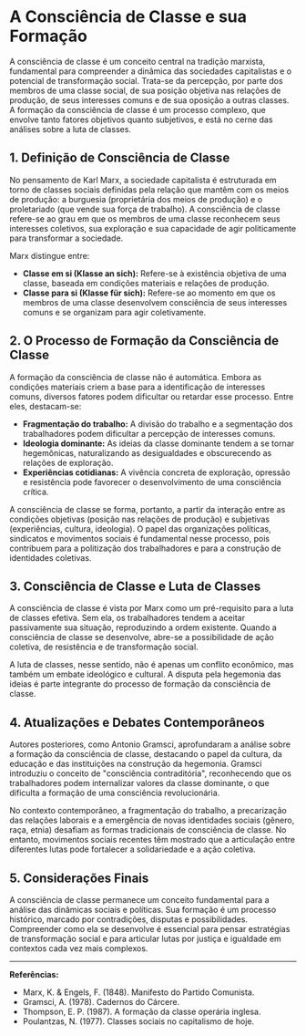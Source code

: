 # A Consciência de Classe e sua Formação

A consciência de classe é um conceito central na tradição marxista, fundamental para compreender a dinâmica das sociedades capitalistas e o potencial de transformação social. Trata-se da percepção, por parte dos membros de uma classe social, de sua posição objetiva nas relações de produção, de seus interesses comuns e de sua oposição a outras classes. A formação da consciência de classe é um processo complexo, que envolve tanto fatores objetivos quanto subjetivos, e está no cerne das análises sobre a luta de classes.

## 1. Definição de Consciência de Classe

No pensamento de Karl Marx, a sociedade capitalista é estruturada em torno de classes sociais definidas pela relação que mantêm com os meios de produção: a burguesia (proprietária dos meios de produção) e o proletariado (que vende sua força de trabalho). A consciência de classe refere-se ao grau em que os membros de uma classe reconhecem seus interesses coletivos, sua exploração e sua capacidade de agir politicamente para transformar a sociedade.

Marx distingue entre:

- **Classe em si (Klasse an sich):** Refere-se à existência objetiva de uma classe, baseada em condições materiais e relações de produção.
- **Classe para si (Klasse für sich):** Refere-se ao momento em que os membros de uma classe desenvolvem consciência de seus interesses comuns e se organizam para agir coletivamente.

## 2. O Processo de Formação da Consciência de Classe

A formação da consciência de classe não é automática. Embora as condições materiais criem a base para a identificação de interesses comuns, diversos fatores podem dificultar ou retardar esse processo. Entre eles, destacam-se:

- **Fragmentação do trabalho:** A divisão do trabalho e a segmentação dos trabalhadores podem dificultar a percepção de interesses comuns.
- **Ideologia dominante:** As ideias da classe dominante tendem a se tornar hegemônicas, naturalizando as desigualdades e obscurecendo as relações de exploração.
- **Experiências cotidianas:** A vivência concreta de exploração, opressão e resistência pode favorecer o desenvolvimento de uma consciência crítica.

A consciência de classe se forma, portanto, a partir da interação entre as condições objetivas (posição nas relações de produção) e subjetivas (experiências, cultura, ideologia). O papel das organizações políticas, sindicatos e movimentos sociais é fundamental nesse processo, pois contribuem para a politização dos trabalhadores e para a construção de identidades coletivas.

## 3. Consciência de Classe e Luta de Classes

A consciência de classe é vista por Marx como um pré-requisito para a luta de classes efetiva. Sem ela, os trabalhadores tendem a aceitar passivamente sua situação, reproduzindo a ordem existente. Quando a consciência de classe se desenvolve, abre-se a possibilidade de ação coletiva, de resistência e de transformação social.

A luta de classes, nesse sentido, não é apenas um conflito econômico, mas também um embate ideológico e cultural. A disputa pela hegemonia das ideias é parte integrante do processo de formação da consciência de classe.

## 4. Atualizações e Debates Contemporâneos

Autores posteriores, como Antonio Gramsci, aprofundaram a análise sobre a formação da consciência de classe, destacando o papel da cultura, da educação e das instituições na construção da hegemonia. Gramsci introduziu o conceito de "consciência contraditória", reconhecendo que os trabalhadores podem internalizar valores da classe dominante, o que dificulta a formação de uma consciência revolucionária.

No contexto contemporâneo, a fragmentação do trabalho, a precarização das relações laborais e a emergência de novas identidades sociais (gênero, raça, etnia) desafiam as formas tradicionais de consciência de classe. No entanto, movimentos sociais recentes têm mostrado que a articulação entre diferentes lutas pode fortalecer a solidariedade e a ação coletiva.

## 5. Considerações Finais

A consciência de classe permanece um conceito fundamental para a análise das dinâmicas sociais e políticas. Sua formação é um processo histórico, marcado por contradições, disputas e possibilidades. Compreender como ela se desenvolve é essencial para pensar estratégias de transformação social e para articular lutas por justiça e igualdade em contextos cada vez mais complexos.

___

**Referências:**

- Marx, K. & Engels, F. (1848). Manifesto do Partido Comunista.
- Gramsci, A. (1978). Cadernos do Cárcere.
- Thompson, E. P. (1987). A formação da classe operária inglesa.
- Poulantzas, N. (1977). Classes sociais no capitalismo de hoje.